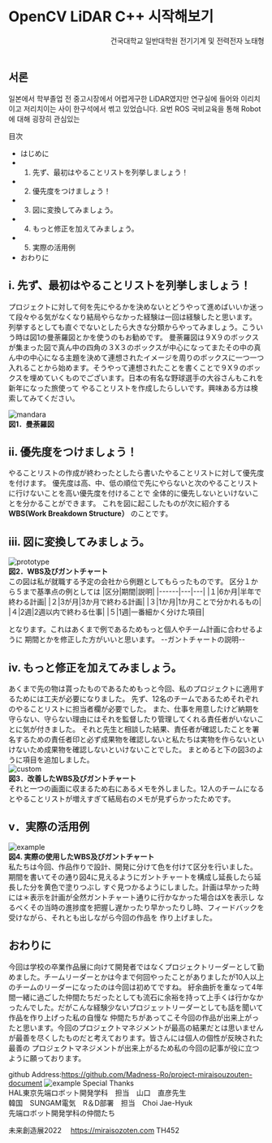 # OpenCV LiDAR C++ 시작해보기
<div style="text-align: right">건국대학교 일반대학원 전기기계 및 전력전자 노태형</div><br>

## 서론
일본에서 학부졸업 전 중고시장에서 어렵게구한 LiDAR였지만 연구실에 들어와 이리치이고 저리치이는 사이 한구석에서 썪고 있었습니다.
요번 ROS 국비교육을 통해 Robot에 대해 굉장히 관심있는   

目次
- はじめに
- 1. 先ず、最初はやることリストを列挙しましょう！
- 2. 優先度をつけましょう！
- 3. 図に変換してみましょう。
- 4. もっと修正を加えてみましょう。
- 5. 実際の活用例
- おわりに
## i. 先ず、最初はやることリストを列挙しましょう！
プロジェクトに対して何を先にやるかを決めないとどうやって進めばいいか迷って段々やる気がなくなり結局やらなかった経験は一回は経験したと思います。
列挙するとしても直ぐでないとしたら大きな分類からやってみましょう。こういう時は図1の曼荼羅図とかを使うのもお勧めです。
曼荼羅図は９X９のボックスが集まった図で真ん中の四角の３X３のボックスが中心になってまたその中の真ん中の中心になる主題を決めて連想されたイメージを周りのボックスに一つ一つ
入れることから始めます。そうやって連想されたことを書くことで９X９のボックスを埋めていくものでございます。日本の有名な野球選手の大谷さんもこれを新年になった旅使って
やることリストを作成したらしいです。興味ある方は検索してみてください。

![mandara](./images/mandara.png#center)<br>
**図1．曼荼羅図**
## ii. 優先度をつけましょう！
やることリストの作成が終わったとしたら書いたやることリストに対して優先度を付けます。
優先度は高、中、低の順位で先にやらないと次のやることリストに行けないことを高い優先度を付けることで
全体的に優先しないといけないことを分かることができます。
これを図に起こしたものが次に紹介する**WBS(Work Breakdown Structure）**
のことです。
## iii. 図に変換してみましょう。
![prototype](./images/prototype.png)<br>
**図2．WBS及びガントチャート**<br>
この図は私が就職する予定の会社から例題としてもらったものです。
区分１から５まで基準点の例としては
|区分|期間|説明|
|------|---|---|
|１|6か月|半年で終わる計画|
|２|3が月|3か月で終わる計画|
|３|1か月|1か月ことで分かれるもの|
|４|2週|2週以内で終わる仕事|
|５|1週|一番細かく分けた項目|

となります。これはあくまで例であるためもっと個人やチーム計画に合わせるように
期間とかを修正した方がいいと思います。
--ガントチャートの説明--
## iv. もっと修正を加えてみましょう。
あくまで先の物は貰ったものであるためもっと今回、私のプロジェクトに適用するためには工夫が必要になりました。
先ず、12名のチームであるためそれぞれのやることリストに担当者欄が必要でした。
また、仕事を用意したけど納期を守らない、守らない理由にはそれを監督したり管理してくれる責任者がいないことに気が付きました。
それと先生と相談した結果、責任者が確認したことを署名するための責任者印と必ず成果物を確認しないと私たちは実物を作らないといけないため成果物を確認しないといけないことでした。
まとめると下の図3のように項目を追加しました。<br>
![custom](./images/custom.png)<br>
**図3．改善したWBS及びガントチャート**<br>
それと一つの画面に収まるため右にあるメモを外しました。12人のチームになるとやることリストが増えすぎて結局右のメモが見ずらかったためです。

## v．実際の活用例
![example](./images/example.png)<br>
**図4. 実際の使用したWBS及びガントチャート**<br>
私たちは今回、作品作りで設計、開発に分けて色を付けて区分を行いました。
期間を書いてその通り図4に見えるようにガントチャートを構成し延長したら延長した分を黄色で塗りつぶし
すぐ見つかるようにしました。計画は早かった時には＊表示を計画が全然ガントチャート通りに行かなかった場合はXを表示し
なるべくその当時の進捗度を把握し遅かったり早かったりし時、フィードバックを受けながら、それとも出しながら今回の作品を
作り上げました。

## おわりに
今回は学校の卒業作品展に向けて開発者ではなくプロジェクトリーダーとして勤めました。チームリーダーとかは今まで何回やったことがありましたが10人以上のチームのリーダーになったのは今回は初めてですね。
紆余曲折を重なって4年間一緒に過ごした仲間たちだったとしても流石に余裕を持って上手くは行かなかったんでした。だがこんな経験少ないプロジェットリーダーとしても話を聞いて作品を作り上げった私の自慢な
仲間たちがあってこそ今回の作品が出来上がったと思います。今回のプロジェクトマネジメントが最高の結果だとは思いませんが最善を尽くしたものだと考えております。皆さんには個人の個性が反映された最善の
プロジェクトマネジメントが出来上がるため私の今回の記事が役に立つように願っております。

github Address:https://github.com/Madness-Ro/project-miraisouzouten-document
![example](./images/QR-code.png)
Special Thanks<br>
HAL東京先端ロボット開発学科　担当　山口　直彦先生<br>
韓国　SUNGAM電気　R＆D部署　担当　Choi Jae-Hyuk<br>
先端ロボット開発学科の仲間たち

未来創造展2022　
https://miraisozoten.com TH452


